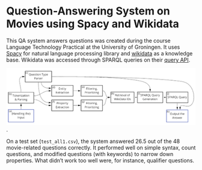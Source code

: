 # Question-Answering System on Movies using Spacy and Wikidata

This QA system answers questions was created during the course Language Technology Practical at the University of Groningen. It uses [Spacy](https://spacy.io/) for natural language processing library and [wikidata](https://www.wikidata.org/) as a knowledge base. Wikidata was accessed through SPARQL queries on their [query API](https://query.wikidata.org/).

![Architecutre](architecture.png "Pipeline of the QA system").

On a test set (`test_all1.csv`), the system answered 26.5 out of the 48 movie-related questions correctly. It performed well on simple syntax, count questions, and modified questions (with keywords) to narrow down properties. What didn’t work too well were, for instance, qualifier questions.